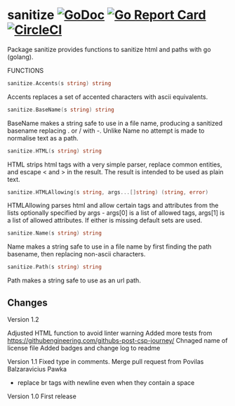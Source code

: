 # sanitize [![GoDoc](https://godoc.org/github.com/kennygrant/sanitize?status.svg)](https://godoc.org/github.com/kennygrant/sanitize) [![Go Report Card](https://goreportcard.com/badge/github.com/kennygrant/sanitize)](https://goreportcard.com/report/github.com/kennygrant/sanitize) [![CircleCI](https://circleci.com/gh/kennygrant/sanitize.svg?style=svg)](https://circleci.com/gh/kennygrant/sanitize)

Package sanitize provides functions to sanitize html and paths with go (golang).

FUNCTIONS

```go
sanitize.Accents(s string) string
```

Accents replaces a set of accented characters with ascii equivalents.

```go
sanitize.BaseName(s string) string
```

BaseName makes a string safe to use in a file name, producing a sanitized basename replacing . or / with -. Unlike Name no attempt is made to normalise text as a path.

```go
sanitize.HTML(s string) string
```

HTML strips html tags with a very simple parser, replace common entities, and escape < and > in the result. The result is intended to be used as plain text.

```go
sanitize.HTMLAllowing(s string, args...[]string) (string, error)
```

HTMLAllowing parses html and allow certain tags and attributes from the lists optionally specified by args - args[0] is a list of allowed tags, args[1] is a list of allowed attributes. If either is missing default sets are used.

```go
sanitize.Name(s string) string
```

Name makes a string safe to use in a file name by first finding the path basename, then replacing non-ascii characters.

```go
sanitize.Path(s string) string
```

Path makes a string safe to use as an url path.

## Changes

Version 1.2

Adjusted HTML function to avoid linter warning
Added more tests from https://githubengineering.com/githubs-post-csp-journey/
Chnaged name of license file
Added badges and change log to readme

Version 1.1
Fixed type in comments.
Merge pull request from Povilas Balzaravicius Pawka

- replace br tags with newline even when they contain a space

Version 1.0
First release
